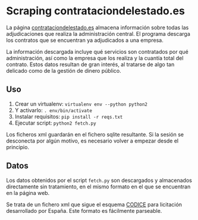 # Scraping contrataciondelestado.es

La página [contrataciondelestado.es](http://www.contrataciondelestado.es) almacena información
sobre todas las adjudicaciones que realiza la administración central. El programa descarga los
contratos que se encuentran ya adjudicados a una empresa.

La información descargada incluye qué servicios son contratados por qué administración, así como la empresa que los
realiza y la cuantía total del contrato.
Estos datos resultan de gran interés, al tratarse de algo tan delicado como de la gestión de dinero
público.

## Uso

1. Crear un virtualenv: `virtualenv env --python python2`
1. Y activarlo: `. env/bin/activate`
2. Instalar requisitos: `pip install -r reqs.txt`
3. Ejecutar script: `python2 fetch.py`

Los ficheros xml guardarán en el fichero sqlite resultante.
Si la sesión se desconecta por algún motivo, es necesario volver a empezar desde el principio.


## Datos

Los datos obtenidos por el script `fetch.py` son descargados y almacenados directamente sin tratamiento, en el mismo formato en el que se encuentran en la página web.

Se trata de un fichero xml que sigue el esquema [CODICE](http://joinup.ec.europa.eu/catalogue/asset_release/codice) para licitación desarrollado por España.
Este formato es fácilmente parseable.
